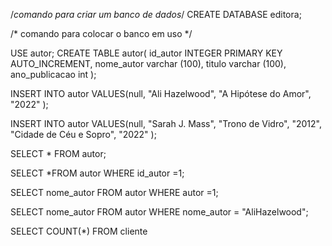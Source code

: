 /*comando para criar um banco de dados*/
CREATE DATABASE editora;

/*
comando para colocar o banco em uso
*/

USE autor;
CREATE TABLE autor(
id_autor INTEGER PRIMARY KEY AUTO_INCREMENT,
nome_autor varchar (100),
titulo varchar (100),
ano_publicacao int
);

INSERT INTO autor
VALUES(null,
"Ali Hazelwood",
"A Hipótese do Amor",
"2022"
);

INSERT INTO autor
VALUES(null,
"Sarah J. Mass",
"Trono de Vidro",
"2012",
"Cidade de Céu e Sopro",
"2022"
);

SELECT * FROM autor;

SELECT *FROM autor WHERE id_autor =1;

SELECT nome_autor
FROM autor WHERE autor =1;

SELECT nome_autor FROM autor WHERE nome_autor = "AliHazelwood";

SELECT COUNT(*) FROM cliente

